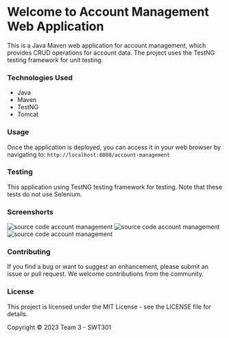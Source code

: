 # Welcome to Account Management Web Application

This is a Java Maven web application for account management, which provides CRUD operations for account data. The project uses the TestNG testing framework for unit testing.

### Technologies Used

- Java
- Maven
- TestNG
- Tomcat

### Usage

Once the application is deployed, you can access it in your web browser by navigating to: `http://localhost:8080/account-management`

### Testing

This application using TestNG testing framework for testing. Note that these tests do not use Selenium.

### Screenshorts

![source code account management]()
![source code account management]()
![source code account management]()

### Contributing

If you find a bug or want to suggest an enhancement, please submit an issue or pull request. We welcome contributions from the community.

### License

This project is licensed under the MIT License - see the LICENSE file for details.

Copyright &#169; 2023 Team 3 - SWT301
